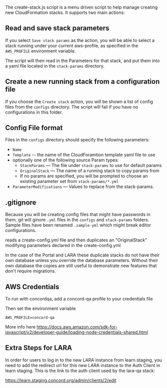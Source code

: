 The create-stack.js script is a menu driven script to help manage creating new
CloudFormation stacks. It supports two main actions:

## Read and save stack parameters
If you select `Save stack params` as the action, you will be able to select
a stack running under your current aws-profile, as specified in the `AWS_PROFILE`
environment variable.

The script will then read in the Parameters for that stack, and put them into a yaml file located in the `stack-params` directory.

## Create a new running stack from a configuration file
If you choose the `Create stack` action, you will be shown a list of config
files from the `configs` directory. The script will fail if you have no
configurations in this folder.

## Config File format
Files in the `configs` directory should specify the following parameters:
* `Name`
* `Template` -- the name of the CloudForamtion template yaml file to use
* optionally one of the following source Param types:
    * `StackParams` — The file under `stack-params` to use for default params
    * `OriginalStack` — The name of a running stack to copy params from
    * If no params are specified, you will be prompted to choose an existing
    parameter set from `stack-params/*.yml`
* `ParameterModifications` — Values to replace from the stack-params.

## .gitignore
Because you will be creating config files that might have passwords in them,
git will ginore `.yml` files in the `configs` and `stack-params` folders. Sample
files have been renamed `.sample-yml` which might break editor configurations.


reads a create-config.yml file and then duplicates
an "OriginalStack" modifying parameters declared in the create-config.yml

In the case of the Portal and LARA these duplicate stacks do not have their
own database unless you override the database parameters. Without their own
database the copies are still useful to demonstrate new features that don't
require migrations.

## AWS Credentials

To run with concordqa, add a concord-qa profile to your credentials file

Then set the environment variable

    AWS_PROFILE=concord-qa

More info here https://docs.aws.amazon.com/sdk-for-javascript/v2/developer-guide/loading-node-credentials-shared.html

## Extra Steps for LARA

In order for users to log in to the new LARA instance from learn.staging,
you need to add the redirect url for this new LARA instance to the Auth Client
in learn staging. This is the link to the auth client used by the lara-qa
stack:

https://learn.staging.concord.org/admin/clients/2/edit
